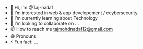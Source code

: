 - 👋 Hi, I’m @Taj-nadaf
- 👀 I’m interested in web & app developement / ccybersecurity
- 🌱 I’m currently learning about Technology
- 💞️ I’m looking to collaborate on ...
- 📫 How to reach me tajmohdnadaf12@gmail.com
- 😄 Pronouns:
- ⚡ Fun fact: ...

<!---
Taj-nadaf/Taj-nadaf is a ✨ special ✨ repository because its `README.md` (this file) appears on your GitHub profile.
You can click the Preview link to take a look at your changes.
--->
